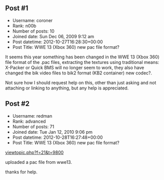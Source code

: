 ## Post #1
- Username: coroner
- Rank: n00b
- Number of posts: 10
- Joined date: Sun Dec 06, 2009 9:12 am
- Post datetime: 2012-10-27T16:28:30+00:00
- Post Title: WWE 13 (Xbox 360) new pac file format?

It seems this year something has been changed in the  WWE 13 (Xbox 360) file format of the .pac files, extracting the textures using traditional means: X-Packer or Quick BMS will no longer seem to work, they also have changed the bik video files to bik2 format (KB2 container) new codec?.

Not sure how I should request help on this, other than just asking and not attaching or linking to anything, but any help is appreciated.
## Post #2
- Username: redman
- Rank: advanced
- Number of posts: 71
- Joined date: Tue Jan 12, 2010 9:06 pm
- Post datetime: 2012-10-28T16:27:48+00:00
- Post Title: WWE 13 (Xbox 360) new pac file format?

[viewtopic.php?f=21&t=9800](http://forum.xentax.com/viewtopic.php?f=21&t=9800)

uploaded a pac file from wwe13.

thanks for help.
